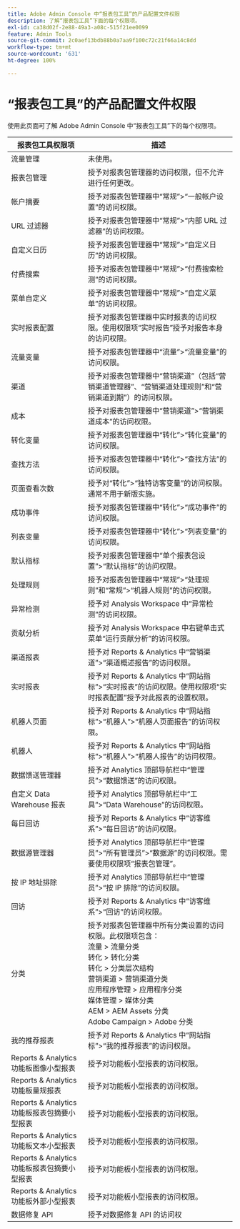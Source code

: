 ```yaml
---
title: Adobe Admin Console 中“报表包工具”的产品配置文件权限
description: 了解“报表包工具”下面的每个权限项。
exl-id: ca38d02f-2e88-49a3-a08c-515f21ee0099
feature: Admin Tools
source-git-commit: 2c0aef13bdb88b0a7aa9f100c72c21f66a14c8dd
workflow-type: tm+mt
source-wordcount: '631'
ht-degree: 100%

---
```


# “报表包工具”的产品配置文件权限

使用此页面可了解 Adobe Admin Console 中“报表包工具”下的每个权限项。

| 报表包工具权限项 | 描述 |
|------|------|
| 流量管理 | 未使用。 |
| 报表包管理 | 授予对报表包管理器的访问权限，但不允许进行任何更改。 |
| 帐户摘要 | 授予对报表包管理器中“常规”>“一般帐户设置”的访问权限。 |
| URL 过滤器 | 授予对报表包管理器中“常规”>“内部 URL 过滤器”的访问权限。 |
| 自定义日历 | 授予对报表包管理器中“常规”>“自定义日历”的访问权限。 |
| 付费搜索 | 授予对报表包管理器中“常规”>“付费搜索检测”的访问权限。 |
| 菜单自定义 | 授予对报表包管理器中“常规”>“自定义菜单”的访问权限。 |
| 实时报表配置 | 授予对报表包管理器中实时报表的访问权限。使用权限项“实时报告”授予对报告本身的访问权限。 |
| 流量变量 | 授予对报表包管理器中“流量”>“流量变量”的访问权限。 |
| 渠道 | 授予对报表包管理器中“营销渠道”（包括“营销渠道管理器”、“营销渠道处理规则”和“营销渠道到期”）的访问权限。 |
| 成本 | 授予对报表包管理器中“营销渠道”>“营销渠道成本”的访问权限。 |
| 转化变量 | 授予对报表包管理器中“转化”>“转化变量”的访问权限。 |
| 查找方法 | 授予对报表包管理器中“转化”>“查找方法”的访问权限。 |
| 页面查看次数 | 授予对“转化”>“独特访客变量”的访问权限。通常不用于新版实施。 |
| 成功事件 | 授予对报表包管理器中“转化”>“成功事件”的访问权限。 |
| 列表变量 | 授予对报表包管理器中“转化”>“列表变量”的访问权限。 |
| 默认指标 | 授予对报表包管理器中“单个报表包设置”>“默认指标”的访问权限。 |
| 处理规则 | 授予对报表包管理器中“常规”>“处理规则”和“常规”>“机器人规则”的访问权限。 |
| 异常检测 | 授予对 Analysis Workspace 中“异常检测”的访问权限。 |
| 贡献分析 | 授予对 Analysis Workspace 中右键单击式菜单“运行贡献分析”的访问权限。 |
| 渠道报表 | 授予对 Reports &amp; Analytics 中“营销渠道”>“渠道概述报告”的访问权限。 |
| 实时报表 | 授予对 Reports &amp; Analytics 中“网站指标”>“实时报表”的访问权限。使用权限项“实时报表配置”授予对此报表的设置权限。 |
| 机器人页面 | 授予对 Reports &amp; Analytics 中“网站指标”>“机器人”>“机器人页面报告”的访问权限。 |
| 机器人 | 授予对 Reports &amp; Analytics 中“网站指标”>“机器人”>“机器人报告”的访问权限。 |
| 数据馈送管理器 | 授予对 Analytics 顶部导航栏中“管理员”>“数据馈送”的访问权限。 |
| 自定义 Data Warehouse 报表 | 授予对 Analytics 顶部导航栏中“工具”>“Data Warehouse”的访问权限。 |
| 每日回访 | 授予对 Reports &amp; Analytics 中“访客维系”>“每日回访”的访问权限。 |
| 数据源管理器 | 授予对 Analytics 顶部导航栏中“管理员”>“所有管理员”>“数据源”的访问权限。需要使用权限项“报表包管理”。 |
| 按 IP 地址排除 | 授予对 Analytics 顶部导航栏中“管理员”>“按 IP 排除”的访问权限。 |
| 回访 | 授予对 Reports &amp; Analytics 中“访客维系”>“回访”的访问权限。 |
| 分类 | 授予对报表包管理器中所有分类设置的访问权限。此权限项包含：<br>流量 > 流量分类<br>转化 > 转化分类<br>转化 > 分类层次结构<br>营销渠道 > 营销渠道分类<br>应用程序管理 > 应用程序分类<br>媒体管理 > 媒体分类<br>AEM > AEM Assets 分类<br>Adobe Campaign > Adobe 分类 |
| 我的推荐报表 | 授予对 Reports &amp; Analytics 中“网站指标”>“我的推荐报表”的访问权限。 |
| Reports &amp; Analytics 功能板图像小型报表 | 授予对功能板小型报表的访问权限。 |
| Reports &amp; Analytics 功能板量规报表 | 授予对功能板小型报表的访问权限。 |
| Reports &amp; Analytics 功能板报表包摘要小型报表 | 授予对功能板小型报表的访问权限。 |
| Reports &amp; Analytics 功能板文本小型报表 | 授予对功能板小型报表的访问权限。 |
| Reports &amp; Analytics 功能板报表包摘要小型报表 | 授予对功能板小型报表的访问权限。 |
| Reports &amp; Analytics 功能板外部小型报表 | 授予对功能板小型报表的访问权限。 |
| 数据修复 API | 授予对数据修复 API 的访问权 |
